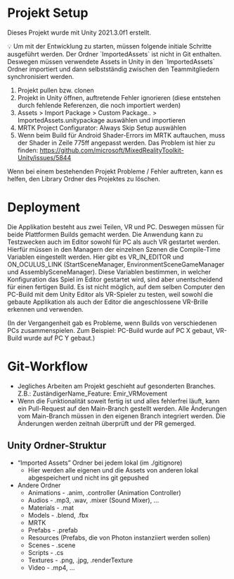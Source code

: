 # Projekt Setup
Dieses Projekt wurde mit Unity 2021.3.0f1 erstellt.

<aside>
💡 Um mit der Entwicklung zu starten, müssen folgende initiale Schritte ausgeführt werden. Der Ordner `ImportedAssets` ist nicht in Git enthalten. Deswegen müssen verwendete Assets in Unity in den `ImportedAssets` Ordner importiert und dann selbstständig zwischen den Teammitgliedern synchronisiert werden. 
</aside>

1. Projekt pullen bzw. clonen
2. Projekt in Unity öffnen, auftretende Fehler ignorieren (diese entstehen durch fehlende Referenzen, die noch importiert werden)
3. Assets > Import Package > Custom Package.. > ImportedAssets.unitypackage auswählen und importieren
4. MRTK Project Configurator: Always Skip Setup auswählen
5. Wenn beim Build für Android Shader-Errors im MRTK auftauchen, muss der Shader in Zeile 775ff angepasst werden. Das Problem ist hier zu finden: https://github.com/microsoft/MixedRealityToolkit-Unity/issues/5844

Wenn bei einem bestehenden Projekt Probleme / Fehler auftreten, kann es helfen, den Library Ordner des Projektes zu löschen.
    
# Deployment
Die Applikation besteht aus zwei Teilen, VR und PC. Deswegen müssen für beide Plattformen Builds gemacht werden. Die Anwendung kann zu Testzwecken auch im Editor sowohl für PC als auch VR gestartet werden. Hierfür müssen in den Managern der einzelnen Szenen die Compile-Time Variablen eingestellt werden. Hier gibt es VR_IN_EDITOR und ON_OCULUS_LINK (StartSceneManager, EnvironmentSceneGameManager und AssemblySceneManager). Diese Variablen bestimmen, in welcher Konfiguration das Spiel im Editor gestartet wird, sind aber unentscheidend für einen fertigen Build.
Es ist nicht möglich, auf dem selben Computer den PC-Build mit dem Unity Editor als VR-Spieler zu testen, weil sowohl die gebaute Applikation als auch der Editor die angeschlossene VR-Brille erkennen und verwenden.

(In der Vergangenheit gab es Probleme, wenn Builds von verschiedenen PCs zusammenspielen. Zum Beispiel: PC-Build wurde auf PC X gebaut, VR-Build wurde auf PC Y gebaut.)
    
# Git-Workflow

- Jegliches Arbeiten am Projekt geschieht auf gesonderten Branches. Z.B.: ZuständigerName_Feature: Emir_VRMovement
- Wenn die Funktionalität soweit fertig ist und alles fehlerfrei läuft, kann ein Pull-Request auf den Main-Branch gestellt werden. Alle Änderungen vom Main-Branch müssen in den eigenen Branch integriert werden. Die Änderungen werden zeitnah überprüft und der PR gemerged.


## Unity Ordner-Struktur

- “Imported Assets” Ordner bei jedem lokal (im ./gitignore)
    - Hier werden alle eigenen und die Assets von anderen lokal abgespeichert und nicht ins git gepushed
- Andere Ordner
    - Animations - .anim, .controller (Animation Controller)
    - Audios - .mp3, .wav, .mixer (Sound Mixer), …
    - Materials - .mat
    - Models - .blend, .fbx
    - MRTK
    - Prefabs - .prefab
    - Resources (Prefabs, die von Photon instanziiert werden sollen)
    - Scenes - .scene
    - Scripts - .cs
    - Textures - .png, .jpg, .renderTexture
    - Video - .mp4, …
